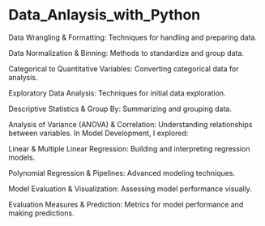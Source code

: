 # Data_Anlaysis_with_Python

Data Wrangling & Formatting: Techniques for handling and preparing data.

Data Normalization & Binning: Methods to standardize and group data.

Categorical to Quantitative Variables: Converting categorical data for analysis. 

Exploratory Data Analysis: Techniques for initial data exploration.

Descriptive Statistics & Group By: Summarizing and grouping data.

Analysis of Variance (ANOVA) & Correlation: Understanding relationships between variables.
In Model Development, I explored:

Linear & Multiple Linear Regression: Building and interpreting regression models.

Polynomial Regression & Pipelines: Advanced modeling techniques.

Model Evaluation & Visualization: Assessing model performance visually.

Evaluation Measures & Prediction: Metrics for model performance and making predictions.
